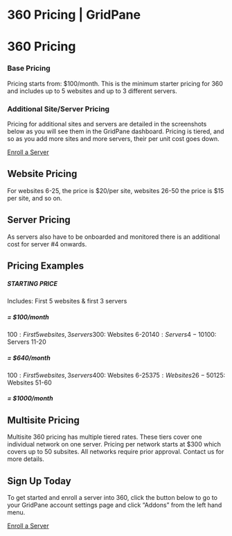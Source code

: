 # 360 Pricing | GridPane

# 360 Pricing

 

### Base Pricing

 

Pricing starts from: $100/month. This is the minimum starter pricing for 360 and includes up to 5 websites and up to 3 different servers.

 

### Additional Site/Server Pricing

 

Pricing for additional sites and servers are detailed in the screenshots below as you will see them in the GridPane dashboard. Pricing is tiered, and so as you add more sites and more servers, their per unit cost goes down.

 

[Enroll a Server](https://my.gridpane.com/settings)

 

## Website Pricing

 

For websites 6-25, the price is $20/per site, websites 26-50 the price is $15 per site, and so on.

 

 

 

## Server Pricing

 

As servers also have to be onboarded and monitored there is an additional cost for server #4 onwards.

 

 

 

## Pricing Examples

 

##### STARTING PRICE

 

Includes: First 5 websites & first 3 servers

 

##### =  $100/month

 

$100: First 5 websites, 3 servers$300: Websites 6-20$140: Servers 4-10$100: Servers 11-20

 

##### =  $640/month

 

$100: First 5 websites, 3 servers$400: Websites 6-25$375: Websites 26-50$125: Websites 51-60

 

##### =  $1000/month

 

 

## Multisite Pricing

 

Multisite 360 pricing has multiple tiered rates. These tiers cover one individual network on one server. Pricing per network starts at $300 which covers up to 50 subsites. All networks require prior approval. Contact us for more details.

 

 

## Sign Up Today

 

To get started and enroll a server into 360, click the button below to go to your GridPane account settings page and click “Addons” from the left hand menu.

 

[Enroll a Server](https://my.gridpane.com/settings)


